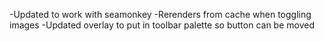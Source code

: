 -Updated to work with seamonkey
-Rerenders from cache when toggling images
-Updated overlay to put in toolbar palette so button can be moved
